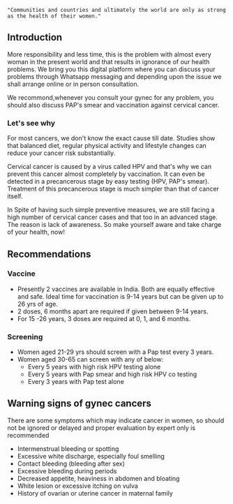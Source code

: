 `"Communities and countries and ultimately the world are only as strong as the health of their women."`

## Introduction

More responsibility and less time, this is the problem with almost every woman in the present world and that results in ignorance of our health problems. We bring you this digital platform where you can discuss your problems through Whatsapp messaging and depending upon the issue we shall arrange online or in person consultation.

We recommond,whenever you consult your gynec for any problem, you should also discuss PAP's smear and vaccination against cervical cancer.

### Let's see why

For most cancers, we don't know the exact cause till date. Studies show that balanced diet, regular physical activity and lifestyle changes can reduce your cancer risk substantially.

Cervical cancer is caused by a virus called HPV and that's why we can prevent this cancer almost completely by vaccination. It can even be detected in a precancerous stage by easy testing (HPV, PAP's smear). Treatment of this precancerous stage is much simpler than that of cancer itself.

In Spite of having such simple preventive measures, we are still facing a high number of cervical cancer cases and that too in an advanced stage. The reason is lack of awareness. So make yourself aware and take charge of your health, now!

## Recommendations

### Vaccine

- Presently 2 vaccines are available in India. Both are equally effective and safe. Ideal time for vaccination is 9-14 years but can be given up to 26 yrs of age.
- 2 doses, 6 months apart are required if given between 9-14 years.
- For 15 -26 years, 3 doses are required at 0, 1, and 6 months.

### Screening

- Women aged 21-29 yrs should screen with a Pap test every 3 years.
- Women aged 30-65 can screen with any of below:
  - Every 5 years with high risk HPV testing alone
  - Every 5 years with Pap smear and high risk HPV co testing
  - Every 3 years with Pap test alone

## Warning signs of gynec cancers

There are some symptoms which may indicate cancer in women, so should not be ignored or delayed and proper evaluation by expert only is recommended

- Intermenstrual bleeding or spotting
- Excessive white discharge, especially foul smelling
- Contact bleeding (bleeding after sex)
- Excessive bleeding during periods
- Decreased appetite, heaviness in abdomen and bloating
- White lesion or excessive itching on vulva
- History of ovarian or uterine cancer in maternal family
